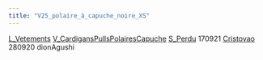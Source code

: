 ```yaml
---
title: "V25_polaire_à_capuche_noire_XS"
---
```


[L_Vetements](notes/equipements/L_Vetements.md) [V_CardigansPullsPolairesCapuche](V_CardigansPullsPolairesCapuche.md) [S_Perdu](notes/statut/S_Perdu.md)
170921 [Cristovao](notes/equipements/vetements/Cristovao.md)\
280920 dionAgushi

